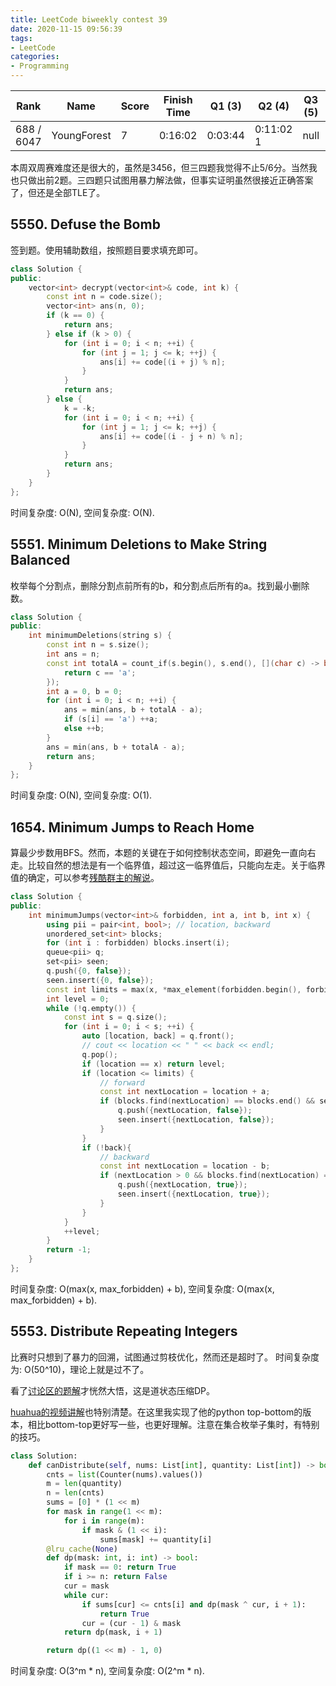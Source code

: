```yaml
---
title: LeetCode biweekly contest 39
date: 2020-11-15 09:56:39
tags:
- LeetCode
categories:
- Programming
---
```


| Rank |	Name |	Score |	Finish Time | 	Q1 (3) |	Q2 (4) |	Q3 (5) |	Q4 (6)|
|--|--|--|--|--|--|--|--|
| 688 / 6047 | YoungForest | 7 | 0:16:02 | 0:03:44 | 0:11:02  1 |  null |  0:41:26 |

本周双周赛难度还是很大的，虽然是3456，但三四题我觉得不止5/6分。当然我也只做出前2题。三四题只试图用暴力解法做，但事实证明虽然很接近正确答案了，但还是全部TLE了。

## 5550. Defuse the Bomb

签到题。使用辅助数组，按照题目要求填充即可。

```cpp
class Solution {
public:
    vector<int> decrypt(vector<int>& code, int k) {
        const int n = code.size();
        vector<int> ans(n, 0);
        if (k == 0) {
            return ans;
        } else if (k > 0) {
            for (int i = 0; i < n; ++i) {
                for (int j = 1; j <= k; ++j) {
                    ans[i] += code[(i + j) % n];
                }
            }
            return ans;
        } else {
            k = -k;
            for (int i = 0; i < n; ++i) {
                for (int j = 1; j <= k; ++j) {
                    ans[i] += code[(i - j + n) % n];
                }
            }
            return ans;
        }
    }
};
```

时间复杂度: O(N),
空间复杂度: O(N).

## 5551. Minimum Deletions to Make String Balanced

枚举每个分割点，删除分割点前所有的b，和分割点后所有的a。找到最小删除数。

```cpp
class Solution {
public:
    int minimumDeletions(string s) {
        const int n = s.size();
        int ans = n;
        const int totalA = count_if(s.begin(), s.end(), [](char c) -> bool {
            return c == 'a';
        });
        int a = 0, b = 0;
        for (int i = 0; i < n; ++i) {
            ans = min(ans, b + totalA - a);
            if (s[i] == 'a') ++a;
            else ++b;
        }
        ans = min(ans, b + totalA - a);
        return ans;
    }
};
```

时间复杂度: O(N),
空间复杂度: O(1).

## 1654. Minimum Jumps to Reach Home

算最少步数用BFS。然而，本题的关键在于如何控制状态空间，即避免一直向右走。比较自然的想法是有一个临界值，超过这一临界值后，只能向左走。关于临界值的确定，可以参考[残酷群主的解说](https://github.com/wisdompeak/LeetCode/tree/master/BFS/1654.Minimum-Jumps-to-Reach-Home)。

```cpp
class Solution {
public:
    int minimumJumps(vector<int>& forbidden, int a, int b, int x) {
        using pii = pair<int, bool>; // location, backward
        unordered_set<int> blocks;
        for (int i : forbidden) blocks.insert(i);
        queue<pii> q;
        set<pii> seen;
        q.push({0, false});
        seen.insert({0, false});
        const int limits = max(x, *max_element(forbidden.begin(), forbidden.end())) + b;
        int level = 0;
        while (!q.empty()) {
            const int s = q.size();
            for (int i = 0; i < s; ++i) {
                auto [location, back] = q.front();
                // cout << location << " " << back << endl;
                q.pop();
                if (location == x) return level;
                if (location <= limits) {
                    // forward
                    const int nextLocation = location + a;
                    if (blocks.find(nextLocation) == blocks.end() && seen.find({nextLocation, false}) == seen.end()) {
                        q.push({nextLocation, false});
                        seen.insert({nextLocation, false});
                    }
                }
                if (!back){
                    // backward
                    const int nextLocation = location - b;
                    if (nextLocation > 0 && blocks.find(nextLocation) == blocks.end() && seen.find({nextLocation, true}) == seen.end()) {
                        q.push({nextLocation, true});
                        seen.insert({nextLocation, true});
                    }
                }
            }
            ++level;
        }
        return -1;
    }
};
```

时间复杂度: O(max(x, max_forbidden) + b),
空间复杂度: O(max(x, max_forbidden) + b).

## 5553. Distribute Repeating Integers

比赛时只想到了暴力的回溯，试图通过剪枝优化，然而还是超时了。
时间复杂度为: O(50^10)，理论上就是过不了。

看了[讨论区的题解](https://leetcode-cn.com/problems/distribute-repeating-integers/solution/zi-ji-mei-ju-jing-dian-tao-lu-zhuang-ya-dp-by-arse/)才恍然大悟，这是道状态压缩DP。

[huahua的视频讲解]()也特别清楚。在这里我实现了他的python top-bottom的版本，相比bottom-top更好写一些，也更好理解。注意在集合枚举子集时，有特别的技巧。

```python
class Solution:
    def canDistribute(self, nums: List[int], quantity: List[int]) -> bool:
        cnts = list(Counter(nums).values())
        m = len(quantity)
        n = len(cnts)
        sums = [0] * (1 << m)
        for mask in range(1 << m):
            for i in range(m):
                if mask & (1 << i):
                    sums[mask] += quantity[i]
        @lru_cache(None)
        def dp(mask: int, i: int) -> bool:
            if mask == 0: return True
            if i >= n: return False
            cur = mask
            while cur:
                if sums[cur] <= cnts[i] and dp(mask ^ cur, i + 1):
                    return True
                cur = (cur - 1) & mask
            return dp(mask, i + 1)

        return dp((1 << m) - 1, 0)
```

时间复杂度: O(3^m * n),
空间复杂度: O(2^m * n).